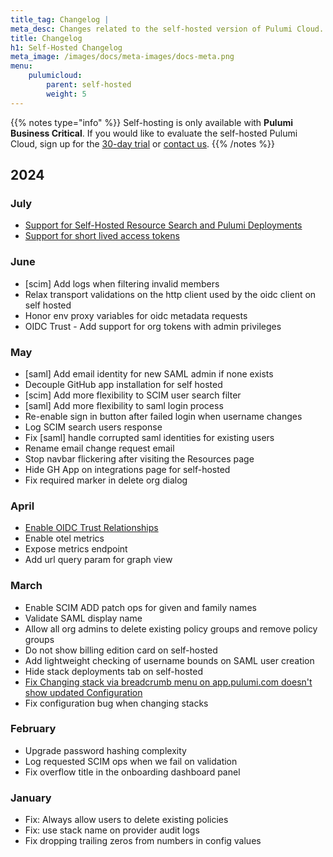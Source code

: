 ```yaml
---
title_tag: Changelog | 
meta_desc: Changes related to the self-hosted version of Pulumi Cloud.
title: Changelog
h1: Self-Hosted Changelog 
meta_image: /images/docs/meta-images/docs-meta.png
menu:
    pulumicloud:
        parent: self-hosted
        weight: 5
---
```


{{% notes type="info" %}}
Self-hosting is only available with **Pulumi Business Critical**. If you would like to evaluate the self-hosted Pulumi Cloud, sign up for the [30-day trial](/product/self-hosted#self-hosted-trial) or [contact us](/contact/).
{{% /notes %}}

## 2024

### July

* [Support for Self-Hosted Resource Search and Pulumi Deployments](https://www.pulumi.com/blog/self-hosted-search-and-deploy/)
* [Support for short lived access tokens](https://www.pulumi.com/blog/short-lived-access-tokens/)

### June

* [scim] Add logs when filtering invalid members
* Relax transport validations on the http client used by the oidc client on self hosted
* Honor env proxy variables for oidc metadata requests
* OIDC Trust - Add support for org tokens with admin privileges

### May

* [saml] Add email identity for new SAML admin if none exists
* Decouple GitHub app installation for self hosted
* [scim] Add more flexibility to SCIM user search filter
* [saml] Add more flexibility to saml login process
* Re-enable sign in button after failed login when username changes
* Log SCIM search users response
* Fix [saml] handle corrupted saml identities for existing users
* Rename email change request email
* Stop navbar flickering after visiting the Resources page
* Hide GH App on integrations page for self-hosted
* Fix required marker in delete org dialog

### April

* [Enable OIDC Trust Relationships](http://localhost:1313/blog/oidc-trust-relationships/)
* Enable otel metrics
* Expose metrics endpoint
* Add url query param for graph view

### March

* Enable SCIM ADD patch ops for given and family names
* Validate SAML display name
* Allow all org admins to delete existing policy groups and remove policy groups
* Do not show billing edition card on self-hosted
* Add lightweight checking of username bounds on SAML user creation
* Hide stack deployments tab on self-hosted
* [Fix Changing stack via breadcrumb menu on app.pulumi.com doesn't show updated Configuration](https://github.com/pulumi/pulumi-cloud-requests/issues/200)
* Fix configuration bug when changing stacks

### February

* Upgrade password hashing complexity
* Log requested SCIM ops when we fail on validation
* Fix overflow title in the onboarding dashboard panel

### January

* Fix: Always allow users to delete existing policies
* Fix: use stack name on provider audit logs
* Fix dropping trailing zeros from numbers in config values
